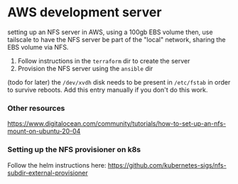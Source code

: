 # AWS development server

setting up an NFS server in AWS, using a 100gb EBS volume
then, use tailscale to have the NFS server be part of the "local" network, sharing the EBS volume via NFS.

1. Follow instructions in the `terraform` dir to create the server
2. Provision the NFS server using the `ansible` dir

(todo for later) the `/dev/xvdh` disk needs to be present in `/etc/fstab` in order to survive reboots.  Add this entry manually if you don't do this work.

### Other resources

https://www.digitalocean.com/community/tutorials/how-to-set-up-an-nfs-mount-on-ubuntu-20-04

### Setting up the NFS provisioner on k8s

Follow the helm instructions here: https://github.com/kubernetes-sigs/nfs-subdir-external-provisioner
